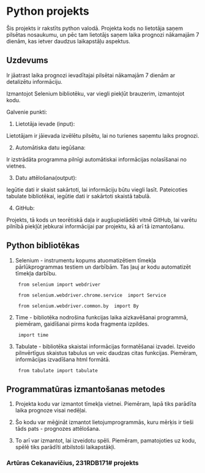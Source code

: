 # Python projekts
Šis projekts ir rakstīts python valodā. Projekta kods no lietotāja saņem pilsētas nosaukumu, un pēc tam lietotājs saņem laika prognozi nākamajām 7 dienām, kas ietver daudzus laikapstāļu aspektus.
## Uzdevums
Ir jāatrast laika prognozi ievadītajai pilsētai nākamajām 7 dienām ar detalizētu informāciju.

Izmantojot Selenium bibliotēku, var viegli piekļūt brauzerim, izmantojot kodu.

Galvenie punkti:

1. Lietotāja ievade (input):

Lietotājam ir jāievada izvēlētu pilsētu, lai no turienes saņemtu laiks prognozi.

2. Automātiska datu iegūšana:

Ir izstrādāta programma pilnīgi automātiskai informācijas nolasīšanai no vietnes.

3. Datu attēlošana(output):

Iegūtie dati ir skaist sakārtoti, lai informāciju būtu viegli lasīt. Pateicoties tabulate bibliotēkai, iegūtie dati ir sakārtoti skaistā tabulā.

4. GitHub:

Projekts, tā kods un teorētiskā daļa ir augšupielādēti vitnē GitHub, lai varētu pilnībā piekļūt jebkurai informācijai par projektu, kā arī tā izmantošanu.

## Python bibliotēkas
1. Selenium - instrumentu kopums atuomatizētiem tīmekļa pārlūkprogrammas testiem un darbībām. Tas ļauj ar kodu automatizēt tīmekļa darbību.

        from selenium import webdriver

        from selenium.webdriver.chrome.service  import Service

        from selenium.webdriver.common.by  import By

2. Time - bibliotēka nodrošina funkcijas laika aizkavēšanai programmā, piemēram, gaidīšanai pirms koda fragmenta izpildes.

        import time

3. Tabulate - bibliotēka skaistai informācijas formatēšanai izvadei. Izveido pilnvērtīgus skaistus tabulus un veic daudzas citas funkcijas. Piemēram, informācijas izvadīšana html formātā.

        from tabulate import tabulate


## Programmatūras izmantošanas metodes

1. Projekta kodu var izmantot tīmekļa vietnei. Piemēram, lapā tiks parādīta laika prognoze visai nedēļai.

2. Šo kodu var mēģināt izmantot lietojumprogrammās, kuru mērķis ir tieši tāds pats - prognozes attēlošana.

3. To arī var izmantot, lai izveidotu spēli. Piemēram, pamatojoties uz kodu, spēlē tiks parādīti atbilstoši laikapstākļi.



### Artūras Cekanavičius, 231RDB171#   p r o j e k t s 
